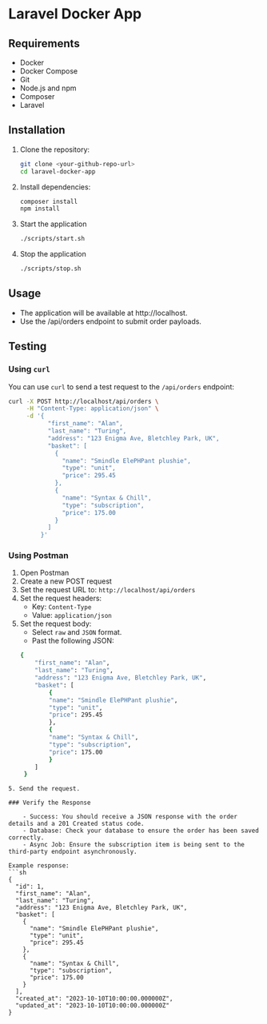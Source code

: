 # Laravel Docker App

## Requirements
- Docker
- Docker Compose
- Git
- Node.js and npm
- Composer
- Laravel

## Installation
1. Clone the repository:
   ```sh
   git clone <your-github-repo-url>
   cd laravel-docker-app
   ```

2. Install dependencies:
    ```sh
    composer install
    npm install
    ```

3. Start the application
    ```sh
    ./scripts/start.sh
    ```

4. Stop the application
    ```sh
    ./scripts/stop.sh
    ```
## Usage
- The application will be available at http://localhost.
- Use the /api/orders endpoint to submit order payloads.

## Testing
### Using `curl`
You can use `curl` to send a test request to the `/api/orders` endpoint:

```sh
curl -X POST http://localhost/api/orders \
     -H "Content-Type: application/json" \
     -d '{
           "first_name": "Alan",
           "last_name": "Turing",
           "address": "123 Enigma Ave, Bletchley Park, UK",
           "basket": [
             {
               "name": "Smindle ElePHPant plushie",
               "type": "unit",
               "price": 295.45
             },
             {
               "name": "Syntax & Chill",
               "type": "subscription",
               "price": 175.00
             }
           ]
         }'
```

### Using Postman

1. Open Postman
2. Create a new POST request
3. Set the request URL to:
`http://localhost/api/orders`
4. Set the request headers:
    - Key: `Content-Type`
    - Value: `application/json`
5. Set the request body:
    - Select `raw` and `JSON` format.
    - Past the following JSON:
    ```sh
    {
        "first_name": "Alan",
        "last_name": "Turing",
        "address": "123 Enigma Ave, Bletchley Park, UK",
        "basket": [
            {
            "name": "Smindle ElePHPant plushie",
            "type": "unit",
            "price": 295.45
            },
            {
            "name": "Syntax & Chill",
            "type": "subscription",
            "price": 175.00
            }
        ]
     }
```
5. Send the request.

### Verify the Response

    - Success: You should receive a JSON response with the order details and a 201 Created status code.
    - Database: Check your database to ensure the order has been saved correctly.
    - Async Job: Ensure the subscription item is being sent to the third-party endpoint asynchronously.

Example response:
```sh
{
  "id": 1,
  "first_name": "Alan",
  "last_name": "Turing",
  "address": "123 Enigma Ave, Bletchley Park, UK",
  "basket": [
    {
      "name": "Smindle ElePHPant plushie",
      "type": "unit",
      "price": 295.45
    },
    {
      "name": "Syntax & Chill",
      "type": "subscription",
      "price": 175.00
    }
  ],
  "created_at": "2023-10-10T10:00:00.000000Z",
  "updated_at": "2023-10-10T10:00:00.000000Z"
}
```